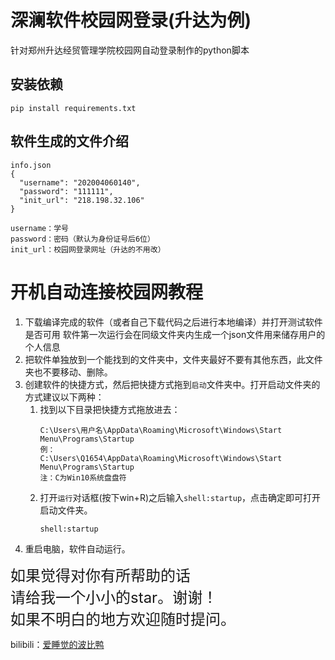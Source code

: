 # 深澜软件校园网登录(升达为例)
针对郑州升达经贸管理学院校园网自动登录制作的python脚本  

## 安装依赖
`pip install requirements.txt`

## 软件生成的文件介绍
```
info.json
{
  "username": "202004060140",
  "password": "111111",
  "init_url": "218.198.32.106"
}

username：学号
password：密码（默认为身份证号后6位）
init_url：校园网登录网址（升达的不用改）
```

# 开机自动连接校园网教程

1. 下载编译完成的软件（或者自己下载代码之后进行本地编译）并打开测试软件是否可用 软件第一次运行会在同级文件夹内生成一个json文件用来储存用户的个人信息
2. 把软件单独放到一个能找到的文件夹中，文件夹最好不要有其他东西，此文件夹也不要移动、删除。
3. 创建软件的快捷方式，然后把快捷方式拖到`启动`文件夹中。打开启动文件夹的方式建议以下两种：  
    1. 找到以下目录把快捷方式拖放进去：
         ```
        C:\Users\用户名\AppData\Roaming\Microsoft\Windows\Start Menu\Programs\Startup
        例：
        C:\Users\Q1654\AppData\Roaming\Microsoft\Windows\Start Menu\Programs\Startup
        注：C为Win10系统盘盘符
        ```
    2. 打开`运行`对话框(按下win+R)之后输入`shell:startup`，点击确定即可打开启动文件夹。
        ```
        shell:startup
        ```
4. 重启电脑，软件自动运行。  
  
    

<font size=5>如果觉得对你有所帮助的话<br>请给我一个小小的star。谢谢！<br>如果不明白的地方欢迎随时提问。</font>  
  
bilibili：[爱睡觉的波比鸭](https://space.bilibili.com/57254257?spm_id_from=333.337.0.0)  